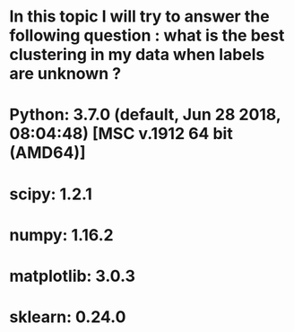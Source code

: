 # In this topic I will try to answer the following question : what is the best clustering in my data when labels are unknown ?
# Python: 3.7.0 (default, Jun 28 2018, 08:04:48) [MSC v.1912 64 bit (AMD64)]
# scipy: 1.2.1
# numpy: 1.16.2
# matplotlib: 3.0.3
# sklearn: 0.24.0
